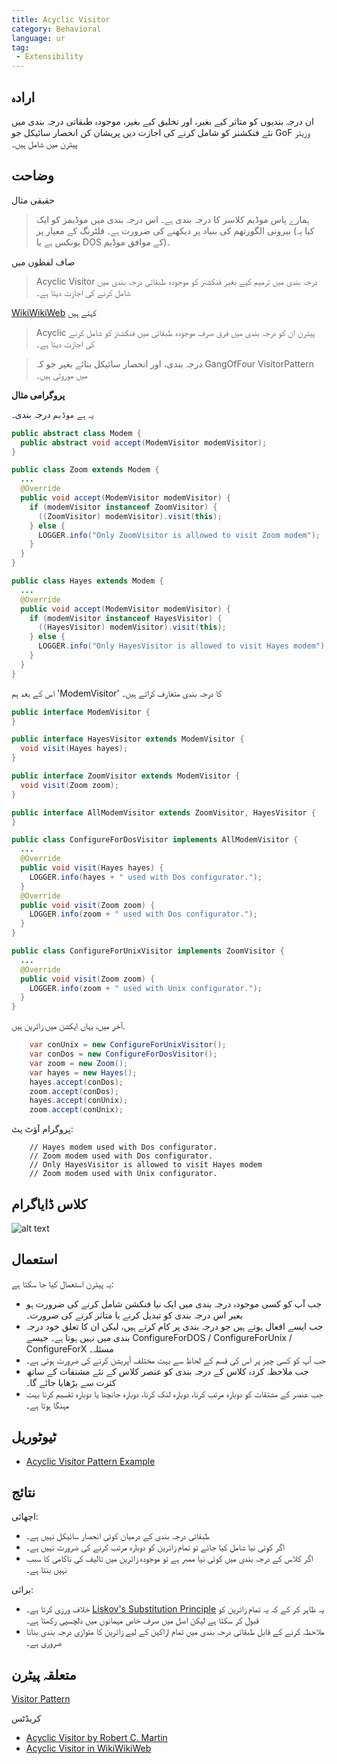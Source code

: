 ```yaml
---
title: Acyclic Visitor
category: Behavioral
language: ur
tag:
 - Extensibility
---
```


## ارادہ

ان درجہ بندیوں کو متاثر کیے بغیر، اور تخلیق کیے بغیر، موجودہ طبقاتی درجہ بندی میں نئے فنکشنز کو شامل کرنے کی اجازت دیں
پریشان کن انحصار سائیکل جو GoF وزیٹر پیٹرن میں شامل ہیں۔

## وضاحت

حقیقی مثال

> ہمارے پاس موڈیم کلاسز کا درجہ بندی ہے۔ اس درجہ بندی میں موڈیمز کو ایک بیرونی الگورتھم کی بنیاد پر دیکھنے کی ضرورت ہے۔
> فلٹرنگ کے معیار پر (کیا یہ یونکس ہے یا DOS کے موافق موڈیم)۔

صاف لفظوں میں

> Acyclic Visitor درجہ بندی میں ترمیم کیے بغیر فنکشنز کو موجودہ طبقاتی درجہ بندی میں شامل کرنے کی اجازت دیتا ہے۔

[WikiWikiWeb](https://wiki.c2.com/?AcyclicVisitor) کہتے ہیں

> Acyclic پیٹرن ان کو درجہ بندی میں فرق صرف موجودہ طبقاتی میں فنکشنز کو شامل کرنے کی اجازت دیتا ہے۔

> درجہ بندی، اور انحصار سائیکل بنائے بغیر جو کہ GangOfFour VisitorPattern میں موروثی ہیں۔

**پروگرامی مثال**

یہ ہے `موڈیم` درجہ بندی۔

```java
public abstract class Modem {
  public abstract void accept(ModemVisitor modemVisitor);
}

public class Zoom extends Modem {
  ...
  @Override
  public void accept(ModemVisitor modemVisitor) {
    if (modemVisitor instanceof ZoomVisitor) {
      ((ZoomVisitor) modemVisitor).visit(this);
    } else {
      LOGGER.info("Only ZoomVisitor is allowed to visit Zoom modem");
    }
  }
}

public class Hayes extends Modem {
  ...
  @Override
  public void accept(ModemVisitor modemVisitor) {
    if (modemVisitor instanceof HayesVisitor) {
      ((HayesVisitor) modemVisitor).visit(this);
    } else {
      LOGGER.info("Only HayesVisitor is allowed to visit Hayes modem");
    }
  }
}
```

اس کے بعد ہم 'ModemVisitor' کا درجہ بندی متعارف کراتے ہیں۔

```java
public interface ModemVisitor {
}

public interface HayesVisitor extends ModemVisitor {
  void visit(Hayes hayes);
}

public interface ZoomVisitor extends ModemVisitor {
  void visit(Zoom zoom);
}

public interface AllModemVisitor extends ZoomVisitor, HayesVisitor {
}

public class ConfigureForDosVisitor implements AllModemVisitor {
  ...
  @Override
  public void visit(Hayes hayes) {
    LOGGER.info(hayes + " used with Dos configurator.");
  }
  @Override
  public void visit(Zoom zoom) {
    LOGGER.info(zoom + " used with Dos configurator.");
  }
}

public class ConfigureForUnixVisitor implements ZoomVisitor {
  ...
  @Override
  public void visit(Zoom zoom) {
    LOGGER.info(zoom + " used with Unix configurator.");
  }
}
```

آخر میں، یہاں ایکشن میں زائرین ہیں.

```java
    var conUnix = new ConfigureForUnixVisitor();
    var conDos = new ConfigureForDosVisitor();
    var zoom = new Zoom();
    var hayes = new Hayes();
    hayes.accept(conDos);
    zoom.accept(conDos);
    hayes.accept(conUnix);
    zoom.accept(conUnix);   
```

پروگرام آؤٹ پٹ:

```
    // Hayes modem used with Dos configurator.
    // Zoom modem used with Dos configurator.
    // Only HayesVisitor is allowed to visit Hayes modem
    // Zoom modem used with Unix configurator.
```

## کلاس ڈایاگرام

![alt text](./etc/acyclic-visitor.png "Acyclic Visitor")

## استعمال

یہ پیٹرن استعمال کیا جا سکتا ہے:

* جب آپ کو کسی موجودہ درجہ بندی میں ایک نیا فنکشن شامل کرنے کی ضرورت ہو بغیر اس درجہ بندی کو تبدیل کرنے یا متاثر کرنے کی
  ضرورت۔
* جب ایسے افعال ہوتے ہیں جو درجہ بندی پر کام کرتے ہیں، لیکن ان کا تعلق خود درجہ بندی میں نہیں ہوتا ہے۔ جیسے
  ConfigureForDOS / ConfigureForUnix / ConfigureForX مسئلہ۔
* جب آپ کو کسی چیز پر اس کی قسم کے لحاظ سے بہت مختلف آپریشن کرنے کی ضرورت ہوتی ہے۔
* جب ملاحظہ کردہ کلاس کے درجہ بندی کو عنصر کلاس کے نئے مشتقات کے ساتھ کثرت سے بڑھایا جائے گا۔
* جب عنصر کے مشتقات کو دوبارہ مرتب کرنا، دوبارہ لنک کرنا، دوبارہ جانچنا یا دوبارہ تقسیم کرنا بہت مہنگا ہوتا ہے۔

## ٹیوٹوریل

* [Acyclic Visitor Pattern Example](https://codecrafter.blogspot.com/2012/12/the-acyclic-visitor-pattern.html)

## نتائج

اچھائی:

* طبقاتی درجہ بندی کے درمیان کوئی انحصار سائیکل نہیں ہے۔
* اگر کوئی نیا شامل کیا جائے تو تمام زائرین کو دوبارہ مرتب کرنے کی ضرورت نہیں ہے۔
* اگر کلاس کے درجہ بندی میں کوئی نیا ممبر ہے تو موجودہ زائرین میں تالیف کی ناکامی کا سبب نہیں بنتا ہے۔

برائی:

* خلاف ورزی کرتا
  ہے۔ [Liskov's Substitution Principle](https://java-design-patterns.com/principles/#liskov-substitution-principle)
  یہ ظاہر کر کے کہ یہ تمام زائرین کو قبول کر سکتا ہے لیکن اصل میں صرف خاص مہمانوں میں دلچسپی رکھتا ہے۔
* ملاحظہ کرنے کے قابل طبقاتی درجہ بندی میں تمام اراکین کے لیے زائرین کا متوازی درجہ بندی بنانا ضروری ہے۔

## متعلقہ پیٹرن

[Visitor Pattern](https://java-design-patterns.com/patterns/visitor/)

کریڈٹس

* [Acyclic Visitor by Robert C. Martin](http://condor.depaul.edu/dmumaugh/OOT/Design-Principles/acv.pdf)
* [Acyclic Visitor in WikiWikiWeb](https://wiki.c2.com/?AcyclicVisitor)